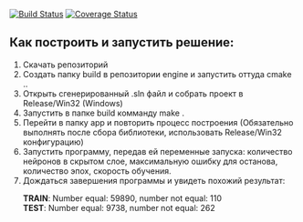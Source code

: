 [![Build Status](https://travis-ci.org/BykadorovR/AlgoGin.svg?branch=neuron)](https://travis-ci.org/BykadorovR/AlgoGin)
[![Coverage Status](https://coveralls.io/repos/github/BykadorovR/AlgoGin/badge.svg?branch=neuron)](https://coveralls.io/github/BykadorovR/AlgoGin?branch=neuron)

## Как построить и запустить решение:
1) Скачать репозиторий
2) Создать папку build в репозитории engine и запустить оттуда cmake ..
3) Открыть сгенерированный .sln файл и собрать проект в Release/Win32 (Windows)
4) Запустить в папке build комманду make .
5) Перейти в папку app и повторить процесс построения (Обязательно выполнять после сбора библиотеки, использовать Release/Win32 конфигурацию)
6) Запустить программу, передав ей переменные запуска: количество нейронов в скрытом слое, максимальную ошибку для останова, количество эпох, скорость обучения.
7) Дождаться завершения программы и увидеть похожий результат:</p>
**TRAIN**: Number equal: 59890, number not equal: 110</br>
**TEST**: Number equal: 9738, number not equal: 262
